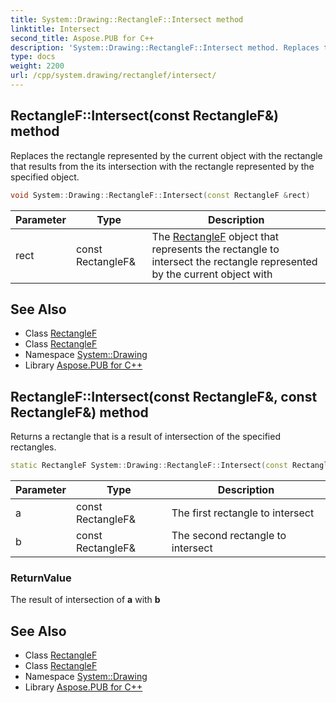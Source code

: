 ```yaml
---
title: System::Drawing::RectangleF::Intersect method
linktitle: Intersect
second_title: Aspose.PUB for C++
description: 'System::Drawing::RectangleF::Intersect method. Replaces the rectangle represented by the current object with the rectangle that results from the its intersection with the rectangle represented by the specified object in C++.'
type: docs
weight: 2200
url: /cpp/system.drawing/rectanglef/intersect/
---
```

## RectangleF::Intersect(const RectangleF\&) method


Replaces the rectangle represented by the current object with the rectangle that results from the its intersection with the rectangle represented by the specified object.

```cpp
void System::Drawing::RectangleF::Intersect(const RectangleF &rect)
```


| Parameter | Type | Description |
| --- | --- | --- |
| rect | const RectangleF\& | The [RectangleF](../) object that represents the rectangle to intersect the rectangle represented by the current object with |

## See Also

* Class [RectangleF](../)
* Class [RectangleF](../)
* Namespace [System::Drawing](../../)
* Library [Aspose.PUB for C++](../../../)
## RectangleF::Intersect(const RectangleF\&, const RectangleF\&) method


Returns a rectangle that is a result of intersection of the specified rectangles.

```cpp
static RectangleF System::Drawing::RectangleF::Intersect(const RectangleF &a, const RectangleF &b)
```


| Parameter | Type | Description |
| --- | --- | --- |
| a | const RectangleF\& | The first rectangle to intersect |
| b | const RectangleF\& | The second rectangle to intersect |

### ReturnValue

The result of intersection of **a** with **b**

## See Also

* Class [RectangleF](../)
* Class [RectangleF](../)
* Namespace [System::Drawing](../../)
* Library [Aspose.PUB for C++](../../../)
